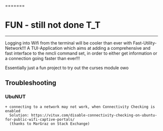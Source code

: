 =======
# FUN - still not done T_T
---
Logging into Wifi from the terminal will be cooler than ever with Fast-Utility-Network!!!
A TUI-Application which aims at adding a comprehensive and fast interface to the nmcli command set, in order to either get information or a connection going faster than ever!!!

Essentially just a fun project to try out the curses module owo

## Troubleshooting

### UbuNUT
    + connecting to a network may not work, when Connectivity Checking is enabled
      Solution: https://vitux.com/disable-connectivity-checking-on-ubuntu-for-public-wifi-captive-portals/
      (thanks to MarGraz on Stack Exchange)

